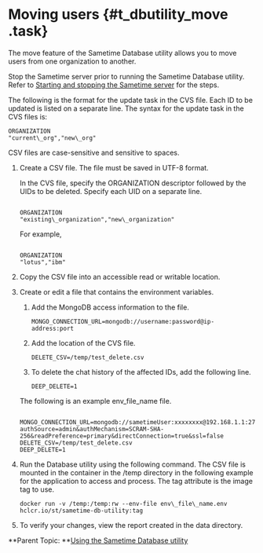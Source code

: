 # Moving users {#t_dbutility_move .task}

The move feature of the Sametime Database utility allows you to move users from one organization to another.

Stop the Sametime server prior to running the Sametime Database utility. Refer to [Starting and stopping the Sametime server](starting_and_stopping_servers.md) for the steps.

The following is the format for the update task in the CVS file. Each ID to be updated is listed on a separate line. The syntax for the update task in the CVS files is:

``` {#codeblock_hnz_1bs_ryb}
ORGANIZATION
"current\_org","new\_org"
```

CSV files are case-sensitive and sensitive to spaces.

1.  Create a CSV file. The file must be saved in UTF-8 format.

    In the CVS file, specify the ORGANIZATION descriptor followed by the UIDs to be deleted. Specify each UID on a separate line.

    ``` {#codeblock_h5c_d2s_ryb}
    
    ORGANIZATION
    "existing\_organization","new\_organization"
    ```

    For example,

    ``` {#codeblock_hgk_k2s_ryb}
    
    ORGANIZATION
    "lotus","ibm" 
    ```

2.  Copy the CSV file into an accessible read or writable location.

3.  Create or edit a file that contains the environment variables.

    1.  Add the MongoDB access information to the file.

        ``` {#codeblock_exm_trr_ryb}
        MONGO_CONNECTION_URL=mongodb://username:password@ip-address:port​
        ```

    2.  Add the location of the CVS file.

        ``` {#codeblock_all_xrr_ryb}
        DELETE_CSV=/temp/test_delete.csv
        ```

    3.  To delete the chat history of the affected IDs, add the following line.

        ``` {#codeblock_q5h_1sr_ryb}
        DEEP_DELETE=1
        ```

    The following is an example env\_file\_name file.

    ``` {#codeblock_k4g_qgx_ryb}
    
    MONGO_CONNECTION_URL=mongodb://sametimeUser:xxxxxxxx@192.168.1.1:27017/admin?authSource=admin&authMechanism=SCRAM-SHA-256&readPreference=primary&directConnection=true&ssl=false
    DELETE_CSV=/temp/test_delete.csv
    DEEP_DELETE=1
    ```

4.  Run the Database utility using the following command. The CSV file is mounted in the container in the /temp directory in the following example for the application to access and process. The tag attribute is the image tag to use.

    ``` {#codeblock_ub4_5nk_nvb}
    docker run -v /temp:/temp:rw --env-file env\_file\_name.env hclcr.io/st/sametime-db-utility:tag
    ```

5.  To verify your changes, view the report created in the data directory.


**Parent Topic: **[Using the Sametime Database utility](c_dbutility.md)

